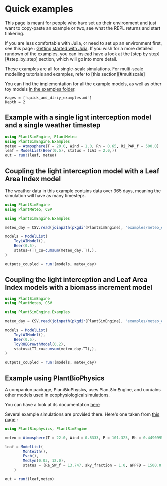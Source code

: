 # Quick examples

This page is meant for people who have set up their environment and just want to copy-paste an example or two, see what the REPL returns and start tinkering. 

If you are less comfortable with Julia, or need to set up an environment first, see this page : [Getting started with Julia](@ref).
If you wish for a more detailed rundown of the examples, you can instead have a look at the [step by step][#step_by_step] section, which will go into more detail.

These examples are all for single-scale simulations. For multi-scale modelling tutorials and examples, refer to [this section][#multiscale]

You can find the implementation for all the example models, as well as other toy models [in the examples folder](https://github.com/VirtualPlantLab/PlantSimEngine.jl/tree/main/examples).

```@contents
Pages = ["quick_and_dirty_examples.md"]
Depth = 2
```

## Example with a single light interception model and a single weather timestep

```julia
using PlantSimEngine, PlantMeteo
using PlantSimEngine.Examples
meteo = Atmosphere(T = 20.0, Wind = 1.0, Rh = 0.65, Ri_PAR_f = 500.0)
leaf = ModelList(Beer(0.5), status = (LAI = 2.0,))
out = run!(leaf, meteo)
```

## Coupling the light interception model with a Leaf Area Index model

The weather data in this example contains data over 365 days, meaning the simulation will have as many timesteps.

```julia
using PlantSimEngine
using PlantMeteo, CSV

using PlantSimEngine.Examples

meteo_day = CSV.read(joinpath(pkgdir(PlantSimEngine), "examples/meteo_day.csv"), DataFrame, header=18)

models = ModelList(
    ToyLAIModel(),
    Beer(0.5),
    status=(TT_cu=cumsum(meteo_day.TT),),
)

outputs_coupled = run!(models, meteo_day)
```

## Coupling the light interception and Leaf Area Index models with a biomass increment model


```julia
using PlantSimEngine
using PlantMeteo, CSV

using PlantSimEngine.Examples

meteo_day = CSV.read(joinpath(pkgdir(PlantSimEngine), "examples/meteo_day.csv"), DataFrame, header=18)

models = ModelList(
    ToyLAIModel(),
    Beer(0.5),
    ToyRUEGrowthModel(0.2),
    status=(TT_cu=cumsum(meteo_day.TT),),
)

outputs_coupled = run!(models, meteo_day)
```

## Example using PlantBioPhysics

A companion package, PlantBioPhysics, uses PlantSimEngine, and contains other models used in ecophysiological simulations.

You can have a look at its documentation [here](https://vezy.github.io/PlantBiophysics.jl/stable/)

Several example simulations are provided there. Here's one taken from [this page](https://vezy.github.io/PlantBiophysics.jl/stable/simulation/first_simulation/) : 

```julia
using PlantBiophysics, PlantSimEngine

meteo = Atmosphere(T = 22.0, Wind = 0.8333, P = 101.325, Rh = 0.4490995)

leaf = ModelList(
        Monteith(),
        Fvcb(),
        Medlyn(0.03, 12.0),
        status = (Ra_SW_f = 13.747, sky_fraction = 1.0, aPPFD = 1500.0, d = 0.03)
    )

out = run!(leaf,meteo)
```